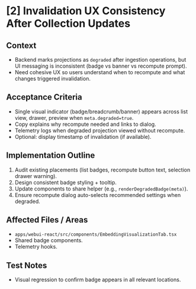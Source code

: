 # [2] Invalidation UX Consistency After Collection Updates

## Context
- Backend marks projections as `degraded` after ingestion operations, but UI messaging is inconsistent (badge vs banner vs recompute prompt).
- Need cohesive UX so users understand when to recompute and what changes triggered invalidation.

## Acceptance Criteria
- Single visual indicator (badge/breadcrumb/banner) appears across list view, drawer, preview when `meta.degraded=true`.
- Copy explains why recompute needed and links to dialog.
- Telemetry logs when degraded projection viewed without recompute.
- Optional: display timestamp of invalidation (if available).

## Implementation Outline
1. Audit existing placements (list badges, recompute button text, selection drawer warning).
2. Design consistent badge styling + tooltip.
3. Update components to share helper (e.g., `renderDegradedBadge(meta)`).
4. Ensure recompute dialog auto-selects recommended settings when degraded.

## Affected Files / Areas
- `apps/webui-react/src/components/EmbeddingVisualizationTab.tsx`
- Shared badge components.
- Telemetry hooks.

## Test Notes
- Visual regression to confirm badge appears in all relevant locations.
